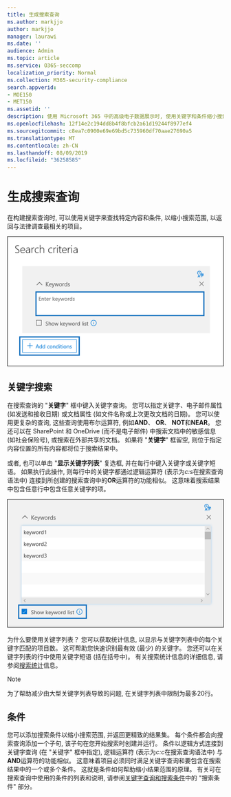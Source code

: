 ```yaml
---
title: 生成搜索查询
ms.author: markjjo
author: markjjo
manager: laurawi
ms.date: ''
audience: Admin
ms.topic: article
ms.service: O365-seccomp
localization_priority: Normal
ms.collection: M365-security-compliance
search.appverid:
- MOE150
- MET150
ms.assetid: ''
description: 使用 Microsoft 365 中的高级电子数据展示时, 使用关键字和条件缩小搜索范围。
ms.openlocfilehash: 12f14e2c194dd8b4f8bfcb2a61d19244f8977ef4
ms.sourcegitcommit: c8ea7c0900e69e69bd5c735960df70aae27690a5
ms.translationtype: MT
ms.contentlocale: zh-CN
ms.lasthandoff: 08/09/2019
ms.locfileid: "36258585"
---
```

# <a name="build-search-queries"></a>生成搜索查询

在构建搜索查询时, 可以使用关键字来查找特定内容和条件, 以缩小搜索范围, 以返回与法律调查最相关的项目。

![使用关键字和条件缩小搜索结果范围](../media/SearchQueryBox.png)

## <a name="keyword-searches"></a>关键字搜索

在搜索查询的 "**关键字**" 框中键入关键字查询。 您可以指定关键字、电子邮件属性 (如发送和接收日期) 或文档属性 (如文件名称或上次更改文档的日期)。 您可以使用更复杂的查询, 这些查询使用布尔运算符, 例如**AND**、 **OR**、 **NOT**和**NEAR**。 您还可以在 SharePoint 和 OneDrive (而不是电子邮件) 中搜索文档中的敏感信息 (如社会保险号), 或搜索在外部共享的文档。 如果将 "**关键字**" 框留空, 则位于指定内容位置的所有内容都将位于搜索结果中。
    
或者, 也可以单击 "**显示关键字列表**" 复选框, 并在每行中键入关键字或关键字短语。 如果执行此操作, 则每行中的关键字都通过逻辑运算符 (表示为*c:s*在搜索查询语法中) 连接到所创建的搜索查询中的**OR**运算符的功能相似。 这意味着搜索结果中包含任意行中包含任意关键字的项。

![使用关键字列表获取查询中每个关键字的统计信息](../media/KeywordListSearch.png)

为什么要使用关键字列表？ 您可以获取统计信息, 以显示与关键字列表中的每个关键字匹配的项目数。 这可帮助您快速识别最有效 (最少) 的关键字。 您还可以在关键字列表的行中使用关键字短语 (括在括号中)。 有关搜索统计信息的详细信息, 请参阅[搜索统计](search-statistics.md)信息。

> [!NOTE]
> 为了帮助减少由大型关键字列表导致的问题, 在关键字列表中限制为最多20行。

## <a name="conditions"></a>条件
    
您可以添加搜索条件以缩小搜索范围, 并返回更精致的结果集。 每个条件都会向搜索查询添加一个子句, 该子句在您开始搜索时创建并运行。 条件以逻辑方式连接到关键字查询 (在 "关键字" 框中指定), 逻辑运算符 (表示为*c:c*在搜索查询语法中) 与**AND**运算符的功能相似。 这意味着项目必须同时满足关键字查询和要包含在搜索结果中的一个或多个条件。 这就是条件如何帮助缩小结果范围的原理。 有关可在搜索查询中使用的条件的列表和说明, 请参阅[关键字查询和搜索条件](../keyword-queries-and-search-conditions.md#search-conditions)中的 "搜索条件" 部分。
